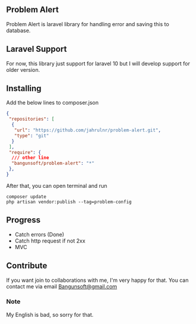 ## Problem Alert
Problem Alert is laravel library for handling error and saving this to database.

## Laravel Support
For now, this library just support for laravel 10 but I will develop support for older version.

## Installing
Add the below lines to composer.json
``` json
{
 "repositories": [
  {
   "url": "https://github.com/jahrulnr/problem-alert.git",
   "type": "git"
  }
 ],
 "require": {
  /// other line
  "bangunsoft/problem-alert": "*"
 },
}
```
After that, you can open terminal and run
```terminal
composer update
php artisan vendor:publish --tag=problem-config
```

## Progress
- Catch errors (Done)
- Catch http request if not 2xx
- MVC

## Contribute
If you want join to collaborations with me, I'm very happy for that. 
You can contact me via email [Bangunsoft@gmail.com](mailto:bangunsoft@gmail.com)

### Note
My English is bad, so sorry for that.